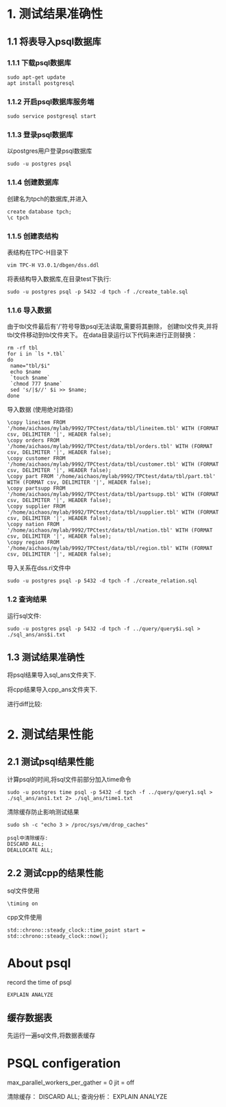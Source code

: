 # 1. 测试结果准确性

## 1.1 将表导入psql数据库

### 1.1.1 下载psql数据库

```
sudo apt-get update
apt install postgresql
```

### 1.1.2 开启psql数据库服务端

```
sudo service postgresql start
```

### 1.1.3 登录psql数据库

以postgres用户登录psql数据库
```
sudo -u postgres psql
```

### 1.1.4 创建数据库

创建名为tpch的数据库,并进入
```
create database tpch;
\c tpch
```

### 1.1.5 创建表结构

表结构在TPC-H目录下
```
vim TPC-H V3.0.1/dbgen/dss.ddl
```

将表结构导入数据库,在目录test下执行:
```
sudo -u postgres psql -p 5432 -d tpch -f ./create_table.sql
```

### 1.1.6 导入数据

由于tbl文件最后有'/'符号导致psql无法读取,需要将其删除，
创建tbl文件夹,并将tbl文件移动到tbl文件夹下。
在data目录运行以下代码来进行正则替换：
```
rm -rf tbl
for i in `ls *.tbl`
do
 name="tbl/$i"
 echo $name
 `touch $name`
 `chmod 777 $name`
 sed 's/|$//' $i >> $name;
done
```

导入数据 (使用绝对路径)
```
\copy lineitem FROM '/home/aichaos/mylab/9992/TPCtest/data/tbl/lineitem.tbl' WITH (FORMAT csv, DELIMITER '|', HEADER false);
\copy orders FROM '/home/aichaos/mylab/9992/TPCtest/data/tbl/orders.tbl' WITH (FORMAT csv, DELIMITER '|', HEADER false);
\copy customer FROM '/home/aichaos/mylab/9992/TPCtest/data/tbl/customer.tbl' WITH (FORMAT csv, DELIMITER '|', HEADER false);
\copy part FROM '/home/aichaos/mylab/9992/TPCtest/data/tbl/part.tbl' WITH (FORMAT csv, DELIMITER '|', HEADER false);
\copy partsupp FROM '/home/aichaos/mylab/9992/TPCtest/data/tbl/partsupp.tbl' WITH (FORMAT csv, DELIMITER '|', HEADER false);
\copy supplier FROM '/home/aichaos/mylab/9992/TPCtest/data/tbl/supplier.tbl' WITH (FORMAT csv, DELIMITER '|', HEADER false);
\copy nation FROM '/home/aichaos/mylab/9992/TPCtest/data/tbl/nation.tbl' WITH (FORMAT csv, DELIMITER '|', HEADER false);
\copy region FROM '/home/aichaos/mylab/9992/TPCtest/data/tbl/region.tbl' WITH (FORMAT csv, DELIMITER '|', HEADER false);
```

导入关系在dss.ri文件中
```
sudo -u postgres psql -p 5432 -d tpch -f ./create_relation.sql
```

### 1.2 查询结果
运行sql文件:
```
sudo -u postgres psql -p 5432 -d tpch -f ../query/query$i.sql > ./sql_ans/ans$i.txt
```


## 1.3 测试结果准确性

将psql结果导入sql_ans文件夹下.

将cpp结果导入cpp_ans文件夹下.

进行diff比较:

# 2. 测试结果性能

## 2.1 测试psql结果性能
计算psql的时间,将sql文件前部分加入time命令
```
sudo -u postgres time psql -p 5432 -d tpch -f ../query/query1.sql > ./sql_ans/ans1.txt 2> ./sql_ans/time1.txt
```

清除缓存防止影响测试结果
```
sudo sh -c "echo 3 > /proc/sys/vm/drop_caches"

psql中清除缓存:
DISCARD ALL;
DEALLOCATE ALL;
```


## 2.2 测试cpp的结果性能

sql文件使用
```
\timing on
```

cpp文件使用
```
std::chrono::steady_clock::time_point start = std::chrono::steady_clock::now();
```

# About psql

record the time of psql
```
EXPLAIN ANALYZE
```

## 缓存数据表
先运行一遍sql文件,将数据表缓存



# PSQL configeration
max_parallel_workers_per_gather = 0
jit = off

清除缓存：
DISCARD ALL;
查询分析：
EXPLAIN ANALYZE
